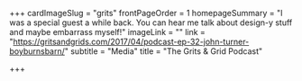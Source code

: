 +++
cardImageSlug = "grits"
frontPageOrder = 1
homepageSummary = "I was a special guest a while back. You can hear me talk about design-y stuff and maybe embarrass myself!"
imageLink = ""
link = "https://gritsandgrids.com/2017/04/podcast-ep-32-john-turner-boyburnsbarn/"
subtitle = "Media"
title = "The Grits & Grid Podcast"

+++
